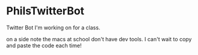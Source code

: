 # PhilsTwitterBot
Twitter Bot I'm working on for a class.

on a side note the macs at school don't have dev tools. I can't wait to copy and paste the code each time!
